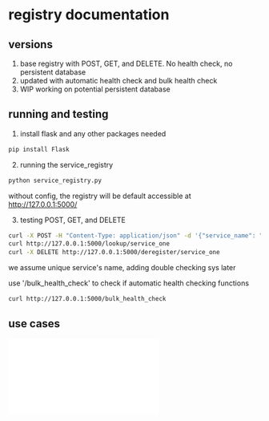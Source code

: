 # registry documentation

## versions
1. base registry with POST, GET, and DELETE. No health check, no persistent database
2. updated with automatic health check and bulk health check
3. WIP working on potential persistent database

## running and testing
1. install flask and any other packages needed
```bash
pip install Flask
```

2. running the service_registry
```bash
python service_registry.py
```
without config, the registry will be default accessible at http://127.0.0.1:5000/

3. testing POST, GET, and DELETE
```bash
curl -X POST -H "Content-Type: application/json" -d '{"service_name": "service_one", "ip_address": "111.111.1.1"}' http://127.0.0.1:5000/register
curl http://127.0.0.1:5000/lookup/service_one
curl -X DELETE http://127.0.0.1:5000/deregister/service_one
```
we assume unique service's name, adding double checking sys later

use '/bulk_health_check' to check if automatic health checking functions 
```bash
curl http://127.0.0.1:5000/bulk_health_check
```

## use cases
![registry use case](registry/registry_use_case_1.pdf "registry use case")

